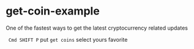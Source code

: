 # get-coin-example

One of the fastest ways to get the latest cryptocurrency related updates

` Cmd SHIFT P` put `get coins` select yours favorite
